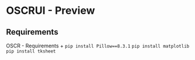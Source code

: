 # OSCRUI - Preview
## Requirements
OSCR - Requirements + 
`pip install Pillow==8.3.1`
`pip install matplotlib`
`pip install tksheet`
